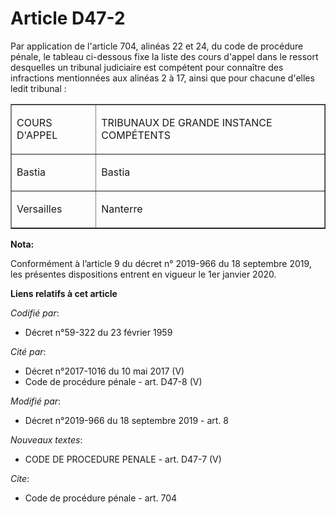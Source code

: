 # Article D47-2

Par application de l'article 704, alinéas 22 et 24, du code de procédure pénale, le tableau ci-dessous fixe la liste des
cours d'appel dans le ressort desquelles un tribunal judiciaire est compétent pour connaître des infractions mentionnées aux
alinéas 2 à 17, ainsi que pour chacune d'elles ledit tribunal :

<table cellpadding="0" border="1" align="center">
  <tbody>
    <tr>
      <td>

COURS D'APPEL

</td>
      <td>

TRIBUNAUX DE GRANDE INSTANCE COMPÉTENTS

</td>
    </tr>
    <tr>
      <td>

Bastia

</td>
      <td>

Bastia

</td>
    </tr>
    <tr>
      <td>

Versailles

</td>
      <td>

Nanterre

</td>
    </tr>
  </tbody>
</table>

**Nota:**

Conformément à l’article 9 du décret n° 2019-966 du 18 septembre 2019, les présentes dispositions entrent en vigueur le 1er
janvier 2020.

**Liens relatifs à cet article**

_Codifié par_:

  - Décret n°59-322 du 23 février 1959

_Cité par_:

  - Décret n°2017-1016 du 10 mai 2017 (V)
  - Code de procédure pénale - art. D47-8 (V)

_Modifié par_:

  - Décret n°2019-966 du 18 septembre 2019 - art. 8

_Nouveaux textes_:

  - CODE DE PROCEDURE PENALE - art. D47-7 (V)

_Cite_:

  - Code de procédure pénale - art. 704

